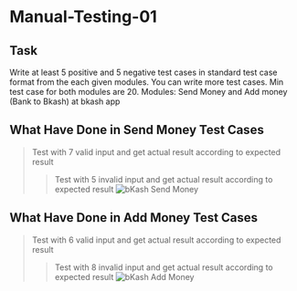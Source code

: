 # Manual-Testing-01

## Task
Write at least 5 positive and 5 negative test cases in standard test case format from the each given modules. You can write more test cases. Min test case for both modules are 20.
Modules: Send Money and Add money (Bank to Bkash) at bkash app

## What Have Done in Send Money Test Cases
> Test with 7 valid input and get actual result according to expected result
>> Test with 5 invalid input and get actual result according to expected result
![bKash Send Money](https://user-images.githubusercontent.com/83439797/213874988-f71a8b5d-e5dd-42bb-86b3-d8e8c4414cd5.jpg)

## What Have Done in Add Money Test Cases
> Test with 6 valid input and get actual result according to expected result
>> Test with 8 invalid input and get actual result according to expected result
![bKash Add Money](https://user-images.githubusercontent.com/83439797/213875003-f3fb5cb1-320d-4811-a073-e4dd8a26f6a1.jpg)
